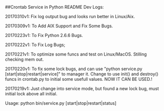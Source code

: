 ##Crontab Service in Python README
Dev Logs:

20170310v1:
        Fix log output bug and looks run better in Linux/Aix.

20170309v1:
	To Add AIX Support and Fix Some Bugs.

20170223v1:
	To Fix Python 2.6.6 Bugs.

20170222v1:
	To Fix Log Bugs;

20170221v1:
	To optimize some funcs and test on Linux/MacOS. Stilling checking mem out.

20170220v1:
    To fix some lock bugs, and can use "python service.py [start|stop|restart|service]" to manager it. Change to use init() and destroy() funcs in crontab.py to initial some usefull values.
    NOW IT CAN BE USED.!

20170219v1:
    Just change into service mode, but found a new lock bug, must initial lock above all initial.

Usage:
    python bin/service.py [start|stop|restart|status]



